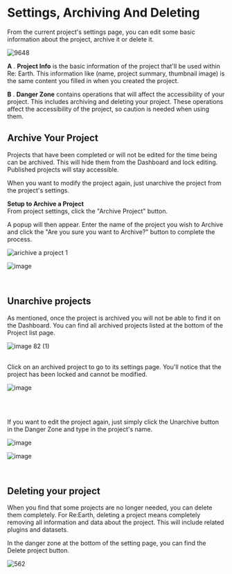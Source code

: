 # Settings, Archiving And Deleting

From the current project's settings page, you can edit some basic information about the project, archive it or delete it.

![9648](https://github.com/CS-eukarya/User-Manual-English-/assets/154571156/c6168cca-05df-4f75-b532-0bc9a2fc2eac)

**A** . **Project Info** is the basic information of the project that'll be used within Re: Earth. This information like (name, project summary, thumbnail image) is the same content you filled in when you created the project.

**B** . **Danger Zone** contains operations that will affect the accessibility of your project. This includes archiving and deleting your project. These operations affect the accessibility of the project, so caution is needed when using them.
<br>


## Archive Your Project

Projects that have been completed or will not be edited for the time being can be archived. This will hide them from the Dashboard and lock editing. Published projects will stay accessible.

When you want to modify the project again, just unarchive the project from the project's settings.

**Setup to Archive a Project**
<br>
From project settings, click the "Archive Project" button.

A popup will then appear. Enter the name of the project you wish to Archive and click the "Are you sure you want to Archive?" button to complete the process.

![arichive a project 1](https://github.com/CS-eukarya/User-Manual-English-/assets/154571156/04a9f7e9-4ced-4f9a-9543-4886e1cd104f)


![image](https://github.com/CS-eukarya/User-Manual-English-/assets/154571156/cbcff84c-110f-42bf-a023-84afb062afdb)


<br>

## Unarchive projects

As mentioned, once the project is archived you will not be able to find it on the Dashboard. You can find all archived projects listed at the bottom of the Project list page.

![image 82 (1)](https://github.com/CS-eukarya/User-Manual-English-/assets/154571156/c4842076-95b7-4589-8453-8e00fdc141d9)
<br>
<br>

Click on an archived project to go to its settings page. You'll notice that the project has been locked and cannot be modified.

![image](https://github.com/CS-eukarya/User-Manual-English-/assets/154571156/6855d411-2fe2-46c4-bff4-91f5fdb3d942)

<br>
<br>

If you want to edit the project again, just simply click the Unarchive button in the Danger Zone and type in the project's name.

![image](https://github.com/CS-eukarya/User-Manual-English-/assets/154571156/be18aade-eb23-446c-b00c-f14216e29049)

![image](https://github.com/CS-eukarya/User-Manual-English-/assets/154571156/5ecdf24b-abc2-4360-b25f-d4cc3c24d3bd)

<br>

## Deleting your project

When you find that some projects are no longer needed, you can delete them completely. For Re:Earth, deleting a project means completely removing all information and data about the project. This will include related plugins and datasets.

In the danger zone at the bottom of the setting page, you can find the Delete project button.

![562](https://github.com/CS-eukarya/User-Manual-English-/assets/154571156/9a3ec4c1-f578-4dfc-802e-0d85c65c75ef)
